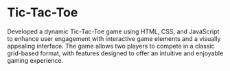 # Tic-Tac-Toe
Developed a dynamic Tic-Tac-Toe game using HTML, CSS, and JavaScript to enhance user engagement with interactive game elements and a visually appealing interface. The game allows two players to compete in a classic grid-based format, with features designed to offer an intuitive and enjoyable gaming experience.
